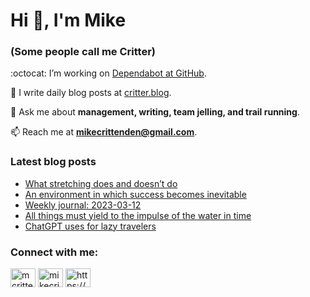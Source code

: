 # Hi 👋, I'm Mike
### (Some people call me Critter)

:octocat: I’m working on [Dependabot at GitHub](https://github.com/features/security).

📝 I write daily blog posts at [critter.blog](https://critter.blog).

💬 Ask me about **management, writing, team jelling, and trail running**.

📫 Reach me at **mikecrittenden@gmail.com**.

### Latest blog posts
<!-- BLOG-POST-LIST:START -->
- [What stretching does and doesn’t do](https://critter.blog/2023/03/14/what-stretching-does-and-doesnt-do/)
- [An environment in which success becomes inevitable](https://critter.blog/2023/03/13/an-environment-in-which-success-becomes-inevitable/)
- [Weekly journal: 2023-03-12](https://critter.blog/2023/03/12/weekly-journal-2023-03-12/)
- [All things must yield to the impulse of the water in time](https://critter.blog/2023/03/10/all-things-must-yield-to-the-impulse-of-the-water-in-time/)
- [ChatGPT uses for lazy travelers](https://critter.blog/2023/03/09/chatgpt-uses-for-lazy-travelers/)
<!-- BLOG-POST-LIST:END -->

<h3 align="left">Connect with me:</h3>
<p align="left">
<a href="https://twitter.com/mcrittenden" target="blank"><img align="center" src="https://raw.githubusercontent.com/rahuldkjain/github-profile-readme-generator/master/src/images/icons/Social/twitter.svg" alt="mcrittenden" height="30" width="40" /></a>
<a href="https://linkedin.com/in/mikecrittenden" target="blank"><img align="center" src="https://raw.githubusercontent.com/rahuldkjain/github-profile-readme-generator/master/src/images/icons/Social/linked-in-alt.svg" alt="mikecrittenden" height="30" width="40" /></a>
<a href="https://critter.blog/feed/" target="blank"><img align="center" src="https://raw.githubusercontent.com/rahuldkjain/github-profile-readme-generator/master/src/images/icons/Social/rss.svg" alt="https://critter.blog/feed/" height="30" width="40" /></a>
</p>
